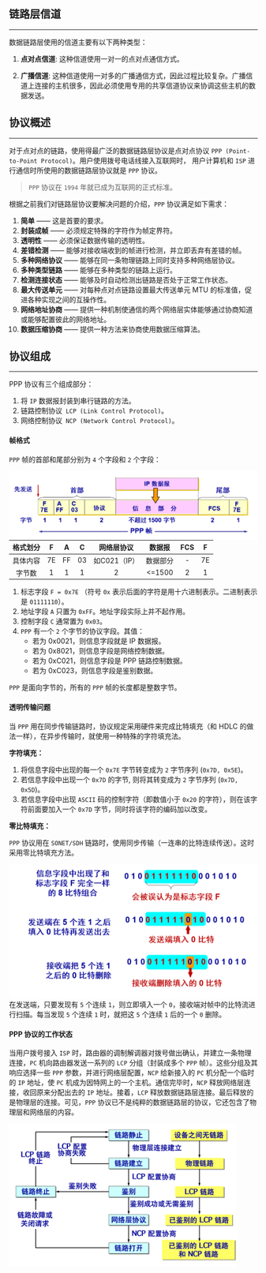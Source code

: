## 链路层信道

-------

数据链路层使用的信道主要有以下两种类型：

1. **点对点信道**: 这种信道使用一对一的点对点通信方式。

2. **广播信道**: 这种信道使用一对多的广播通信方式，因此过程比较复杂。广播信道上连接的主机很多，因此必须使用专用的共享信道协议来协调这些主机的数据发送。 

## 协议概述

-------

对于点对点的链路，使用得最广泛的数据链路层协议是点对点协议 `PPP (Point-to-Point Protocol)`。用户使用拨号电话线接入互联网时， 用户计算机和 `ISP` 进行通信时所使用的数据链路层协议就是 `PPP` 协议。

> `PPP` 协议在 `1994` 年就已成为互联网的正式标准。

根据之前我们对链路层协议要解决问题的介绍，`PPP` 协议满足如下需求：

1. **简单** —— 这是首要的要求。
2. **封装成帧** —— 必须规定特殊的字符作为帧定界符。
1. **透明性** —— 必须保证数据传输的透明性。
1. **差错检测** —— 能够对接收端收到的帧进行检测，并立即丢弃有差错的帧。
2. **多种网络协议** —— 能够在同一条物理链路上同时支持多种网络层协议。
3. **多种类型链路** —— 能够在多种类型的链路上运行。
4. **检测连接状态** —— 能够及时自动检测出链路是否处于正常工作状态。
5. **最大传送单元** —— 对每种点对点链路设置最大传送单元  MTU 的标准值，促进各种实现之间的互操作性。
6. **网络地址协商** —— 提供一种机制使通信的两个网络层实体能够通过协商知道或能够配置彼此的网络地址。
7. **数据压缩协商** —— 提供一种方法来协商使用数据压缩算法。

## 协议组成

-------

PPP 协议有三个组成部分：

1. 将 `IP` 数据报封装到串行链路的方法。
2. 链路控制协议` LCP (Link Control Protocol)`。
3. 网络控制协议` NCP (Network Control Protocol)`。   

#### 帧格式

`PPP` 帧的首部和尾部分别为 `4` 个字段和 `2` 个字段：

<img src="assets/image-20200521091912909.png" alt="image-20200521091912909" style="zoom:90%; float:left" />

| 格式划分 |  F   |  A   |  C   |  网络层协议  |  数据报  | FCS  |  F   |
| :------: | :--: | :--: | :--: | :----------: | :------: | :--: | :--: |
| 具体内容 |  7E  |  FF  |  03  | 如C021（IP） | 数据部分 |  -   |  7E  |
|  字节数  |  1   |  1   |  1   |      2       |  <=1500  |  2   |  1   |

1. 标志字段 `F = 0x7E` （符号 `0x` 表示后面的字符是用十六进制表示。二进制表示是 `01111110`）。
2. 地址字段 `A` 只置为 `0xFF`。地址字段实际上并不起作用。
3. 控制字段 `C` 通常置为 `0x03`。
4. `PPP` 有一个 `2` 个字节的协议字段。其值：
   - 若为 0x0021，则信息字段就是 IP 数据报。
   - 若为 0x8021，则信息字段是网络控制数据。
   - 若为 0xC021，则信息字段是 PPP 链路控制数据。
   - 若为 0xC023，则信息字段是鉴别数据。

`PPP` 是面向字节的，所有的 `PPP` 帧的长度都是整数字节。

#### 透明传输问题

当 `PPP` 用在同步传输链路时，协议规定采用硬件来完成比特填充（和 HDLC 的做法一样），在异步传输时，就使用一种特殊的字符填充法。 

**字符填充：** 

1. 将信息字段中出现的每一个 `0x7E` 字节转变成为 `2` 字节序列 (`0x7D, 0x5E`)。 
2. 若信息字段中出现一个 `0x7D` 的字节, 则将其转变成为 `2` 字节序列 (`0x7D, 0x5D`)。
3. 若信息字段中出现 `ASCII` 码的控制字符（即数值小于 `0x20` 的字符），则在该字符前面要加入一个 `0x7D` 字节，同时将该字符的编码加以改变。  

**零比特填充：** 

`PPP` 协议用在 `SONET/SDH` 链路时，使用同步传输（一连串的比特连续传送）。这时采用零比特填充方法。

<img src="assets/image-20200521092908028.png" alt="image-20200521092908028" style="zoom:80%;float:left" />

在发送端，只要发现有 `5` 个连续 `1`，则立即填入一个 `0`，接收端对帧中的比特流进行扫描。每当发现 `5` 个连续 `1` 时，就把这 `5` 个连续 `1` 后的一个 `0` 删除。

#### PPP 协议的工作状态

当用户拨号接入 `ISP` 时，路由器的调制解调器对拨号做出确认，并建立一条物理连接，`PC` 机向路由器发送一系列的 `LCP` 分组（封装成多个 `PPP` 帧）。这些分组及其响应选择一些 `PPP` 参数，并进行网络层配置，`NCP` 给新接入的 `PC` 机分配一个临时的 `IP` 地址，使 `PC` 机成为因特网上的一个主机。通信完毕时，`NCP` 释放网络层连接，收回原来分配出去的 `IP` 地址。接着，`LCP` 释放数据链路层连接。最后释放的是物理层的连接。可见，`PPP` 协议已不是纯粹的数据链路层的协议，它还包含了物理层和网络层的内容。

<img src="assets/image-20200607093719667.png" alt="image-20200607093719667" style="zoom:45%;float:left" />


